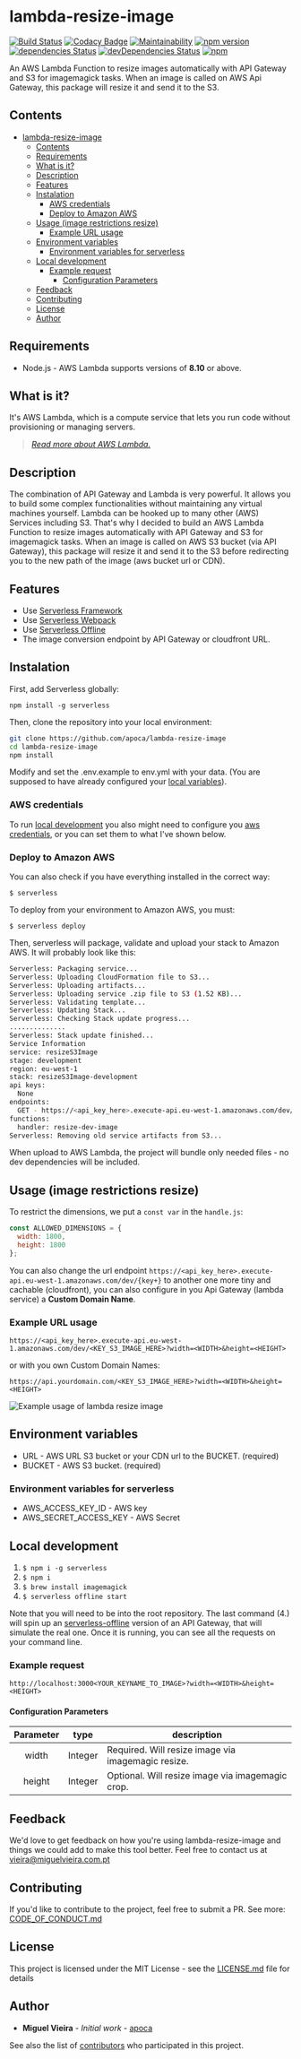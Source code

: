 # lambda-resize-image

[![Build Status](https://travis-ci.org/apoca/lambda-resize-image.svg?branch=master)](https://travis-ci.org/apoca/lambda-resize-image)
[![Codacy Badge](https://api.codacy.com/project/badge/Grade/174785b0f3a249e2a2f8482542e8f557)](https://app.codacy.com/app/apoca/lambda-resize-image?utm_source=github.com&utm_medium=referral&utm_content=apoca/lambda-resize-image&utm_campaign=Badge_Grade_Dashboard)
[![Maintainability](https://api.codeclimate.com/v1/badges/c0bcf34c657a91f453e6/maintainability)](https://codeclimate.com/github/apoca/lambda-resize-image/maintainability)
[![npm version](https://badge.fury.io/js/lambda-resize-image.svg)](https://badge.fury.io/js/lambda-resize-image)
[![dependencies Status](https://david-dm.org/apoca/lambda-resize-image/status.svg)](https://david-dm.org/apoca/lambda-resize-image)
[![devDependencies Status](https://david-dm.org/apoca/lambda-resize-image/dev-status.svg)](https://david-dm.org/apoca/lambda-resize-image?type=dev)
[![npm](https://img.shields.io/npm/l/lambda-images-resizer.svg)]()

An AWS Lambda Function to resize images automatically with API Gateway and S3 for imagemagick tasks. When an image is called on AWS Api Gateway, this package will resize it and send it to the S3.

## Contents

- [lambda-resize-image](#lambda-resize-image)
  - [Contents](#contents)
  - [Requirements](#requirements)
  - [What is it?](#what-is-it)
  - [Description](#description)
  - [Features](#features)
  - [Instalation](#instalation)
    - [AWS credentials](#aws-credentials)
    - [Deploy to Amazon AWS](#deploy-to-amazon-aws)
  - [Usage (image restrictions resize)](#usage-image-restrictions-resize)
    - [Example URL usage](#example-url-usage)
  - [Environment variables](#environment-variables)
    - [Environment variables for serverless](#environment-variables-for-serverless)
  - [Local development](#local-development)
    - [Example request](#example-request)
      - [Configuration Parameters](#configuration-parameters)
  - [Feedback](#feedback)
  - [Contributing](#contributing)
  - [License](#license)
  - [Author](#author)

## Requirements

- Node.js - AWS Lambda supports versions of **8.10** or above.

## What is it?

It's AWS Lambda, which is a compute service that lets you run code without provisioning or managing servers.

> _[Read more about AWS Lambda.](http://docs.aws.amazon.com/lambda/latest/dg/welcome.html)_

## Description

The combination of API Gateway and Lambda is very powerful. It allows you to build some complex functionalities without maintaining any virtual machines yourself. Lambda can be hooked up to many other (AWS) Services including S3. That's why I decided to build an AWS Lambda Function to resize images automatically with API Gateway and S3 for imagemagick tasks. When an image is called on AWS S3 bucket (via API Gateway), this package will resize it and send it to the S3 before redirecting you to the new path of the image (aws bucket url or CDN).

## Features

- Use [Serverless Framework](https://github.com/serverless/serverless#features)
- Use [Serverless Webpack](https://github.com/serverless-heaven/serverless-webpack)
- Use [Serverless Offline](https://github.com/dherault/serverless-offline)
- The image conversion endpoint by API Gateway or cloudfront URL.

## Instalation

First, add Serverless globally:

`npm install -g serverless`

Then, clone the repository into your local environment:

```bash
git clone https://github.com/apoca/lambda-resize-image
cd lambda-resize-image
npm install
```

Modify and set the .env.example to env.yml with your data. (You are supposed to have already configured your [local variables](#environment-variables)).

### AWS credentials

To run [local development](#local-development) you also might need to configure you [aws credentials](https://docs.aws.amazon.com/sdk-for-javascript/v2/developer-guide/installing-jssdk.html), or you can set them to what I've shown below.

### Deploy to Amazon AWS

You can also check if you have everything installed in the correct way:

`$ serverless`

To deploy from your environment to Amazon AWS, you must:

`$ serverless deploy`

Then, serverless will package, validate and upload your stack to Amazon AWS. It will probably look like this:

```bash
Serverless: Packaging service...
Serverless: Uploading CloudFormation file to S3...
Serverless: Uploading artifacts...
Serverless: Uploading service .zip file to S3 (1.52 KB)...
Serverless: Validating template...
Serverless: Updating Stack...
Serverless: Checking Stack update progress...
..............
Serverless: Stack update finished...
Service Information
service: resizeS3Image
stage: development
region: eu-west-1
stack: resizeS3Image-development
api keys:
  None
endpoints:
  GET - https://<api_key_here>.execute-api.eu-west-1.amazonaws.com/dev/{key+}
functions:
  handler: resize-dev-image
Serverless: Removing old service artifacts from S3...
```

When upload to AWS Lambda, the project will bundle only needed files - no dev dependencies will be included.

## Usage (image restrictions resize)

To restrict the dimensions, we put a `const var` in the `handle.js`:

```javascript
const ALLOWED_DIMENSIONS = {
  width: 1800,
  height: 1800
};
```

You can also change the url endpoint `https://<api_key_here>.execute-api.eu-west-1.amazonaws.com/dev/{key+}` to another one more tiny and cachable (cloudfront), you can also configure in you Api Gateway (lambda service) a **Custom Domain Name**.

### Example URL usage

`https://<api_key_here>.execute-api.eu-west-1.amazonaws.com/dev/<KEY_S3_IMAGE_HERE>?width=<WIDTH>&height=<HEIGHT>`

or with you own Custom Domain Names:

`https://api.yourdomain.com/<KEY_S3_IMAGE_HERE>?width=<WIDTH>&height=<HEIGHT>`

![Example usage of lambda resize image](https://s3-eu-west-1.amazonaws.com/lambda-resize-image/example-usage-lambda-resize-image.png)

## Environment variables

- URL - AWS URL S3 bucket or your CDN url to the BUCKET. (required)
- BUCKET - AWS S3 bucket. (required)

### Environment variables for serverless

- AWS_ACCESS_KEY_ID - AWS key
- AWS_SECRET_ACCESS_KEY - AWS Secret

## Local development

1. `$ npm i -g serverless`
2. `$ npm i`
3. `$ brew install imagemagick`
4. `$ serverless offline start`

Note that you will need to be into the root repository. The last command (4.) will spin up an [serverless-offline](https://github.com/dherault/serverless-offline) version of an API Gateway, that will simulate the real one. Once it is running, you can see all the requests on your command line.

### Example request

`http://localhost:3000<YOUR_KEYNAME_TO_IMAGE>?width=<WIDTH>&height=<HEIGHT>`

#### Configuration Parameters

| Parameter | type    | description                                        |
| :-------: | :-----: | -------------------------------------------------- |
| width     | Integer | Required. Will resize image via imagemagic resize. |
| height    | Integer | Optional. Will resize image via imagemagic crop.   |

## Feedback

We'd love to get feedback on how you're using lambda-resize-image and things we could add to make this tool better. Feel free to contact us at vieira@miguelvieira.com.pt

## Contributing

If you'd like to contribute to the project, feel free to submit a PR. See more: [CODE_OF_CONDUCT.md](CODE_OF_CONDUCT.md)

## License

This project is licensed under the MIT License - see the [LICENSE.md](LICENSE.md) file for details

## Author

- **Miguel Vieira** - _Initial work_ - [apoca](https://github.com/apoca)

See also the list of [contributors](https://github.com/apoca/lambda-resize-image/contributors) who participated in this project.
